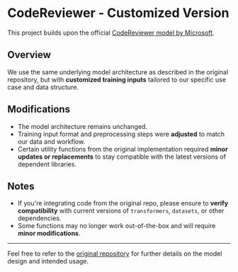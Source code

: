 # CodeReviewer - Customized Version

This project builds upon the official [CodeReviewer model by Microsoft](https://github.com/microsoft/CodeBERT/tree/master/CodeReviewer).

## Overview

We use the same underlying model architecture as described in the original repository, but with **customized training inputs** tailored to our specific use case and data structure.

## Modifications

- The model architecture remains unchanged.
- Training input format and preprocessing steps were **adjusted** to match our data and workflow.
- Certain utility functions from the original implementation required **minor updates or replacements** to stay compatible with the latest versions of dependent libraries.

## Notes

- If you're integrating code from the original repo, please ensure to **verify compatibility** with current versions of `transformers`, `datasets`, or other dependencies.
- Some functions may no longer work out-of-the-box and will require **minor modifications**.

---

Feel free to refer to the [original repository](https://github.com/microsoft/CodeBERT/tree/master/CodeReviewer) for further details on the model design and intended usage.
